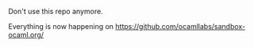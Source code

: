 Don't use this repo anymore.

Everything is now happening on https://github.com/ocamllabs/sandbox-ocaml.org/ 

